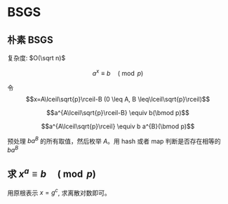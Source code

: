 # BSGS

## 朴素 BSGS

复杂度: $O(\sqrt n)$ 

$$a^{x} \equiv b \quad(\bmod p)$$

令 $$x=A\lceil\sqrt{p}\rceil-B (0 \leq A, B \leq\lceil\sqrt{p}\rceil)$$

 $$a^{A\lceil\sqrt{p}\rceil-B} \equiv b(\bmod p)$$
 
 $$a^{A\lceil\sqrt{p}\rceil} \equiv b a^{B}(\bmod p)$$
 
 预处理 $b a^{B}$ 的所有取值，然后枚举 $A$。用 hash 或者 map 判断是否存在相等的 $b a^{B}$
## 求 $x^{a} \equiv b \quad(\bmod p)$

用原根表示 $x = g ^ {c}$, 求离散对数即可。